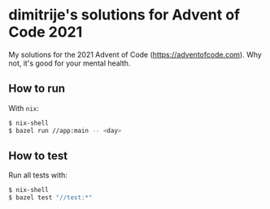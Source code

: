 # dimitrije's solutions for Advent of Code 2021

My solutions for the 2021 Advent of Code (https://adventofcode.com). Why not,
it's good for your mental health.

## How to run

With `nix`:

```bash
$ nix-shell
$ bazel run //app:main -- <day>
```

## How to test

Run all tests with:

```bash
$ nix-shell
$ bazel test "//test:*"
```
